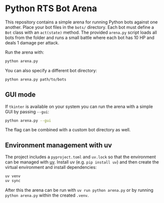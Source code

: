 # Python RTS Bot Arena

This repository contains a simple arena for running Python bots against
one another. Place your bot files in the `bots/` directory. Each bot
must define a `Bot` class with an `act(state)` method. The provided
`arena.py` script loads all bots from the folder and runs a small battle
where each bot has 10 HP and deals 1 damage per attack.

Run the arena with:

```bash
python arena.py
```

You can also specify a different bot directory:

```bash
python arena.py path/to/bots
```

## GUI mode

If `tkinter` is available on your system you can run the arena with a
simple GUI by passing `--gui`:

```bash
python arena.py --gui
```

The flag can be combined with a custom bot directory as well.

## Environment management with uv

The project includes a `pyproject.toml` and `uv.lock` so that the
environment can be managed with [uv](https://github.com/astral-sh/uv).
Install uv (e.g. `pip install uv`) and then create the virtual
environment and install dependencies:

```bash
uv venv
uv sync
```

After this the arena can be run with `uv run python arena.py` or by
running `python arena.py` within the created `.venv`.
